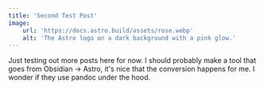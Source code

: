 ```yaml
---
title: 'Second Test Post'
image:
    url: 'https://docs.astro.build/assets/rose.webp'
    alt: 'The Astro logo on a dark background with a pink glow.'
---
```

Just testing out more posts here for now. I should probably make a tool that goes from Obsidian -> Astro, it's nice that the conversion happens for me. I wonder if they use pandoc under the hood. 